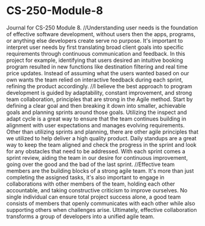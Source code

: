 # CS-250-Module-8
Journal for CS-250 Module 8.
//Understanding user needs is the foundation of effective software development, without users then the apps, programs, or anything else developers create serve no purpose. It's important to interpret user needs by first translating broad client goals into specific requirements through continuous communication and feedback. In this project for example, identifying that users desired an intuitive booking program resulted in new functions like destination filtering and real time price updates. Instead of assuming what the users wanted based on our own wants the team relied on interactive feedback during each sprint, refining the product accordingly.
//I believe the best approach to program development is guided by adaptability, constant improvement, and strong team collaboration, principles that are strong in the Agile method. Start by defining a clear goal and then breaking it down into smaller, achievable goals and planning sprints around those goals. Utilizing the inspect and adapt cycle is a great way to ensure that the team continues building in alignment with user expectations and manages evolving requirements. Other than utilizing sprints and planning, there are other agile principles that we utilized to help deliver a high quality product. Daily standups are a great way to keep the team aligned and check the progress in the sprint and look for any obstacles that need to be addressed. With each sprint comes a sprint review, aiding the team in our desire for continuous improvement, going over the good and the bad of the last sprint. 
//Effective team members are the building blocks of a strong agile team. It's more than just completing the assigned tasks, it's also important to engage in collaborations with other members of the team, holding each other accountable, and taking constructive criticism to improve ourselves. No single individual can ensure total project success alone, a good team consists of members that openly communicates with each other while also supporting others when challenges arise. Ultimately, effective collaboration transforms a group of developers into a unified agile team.
